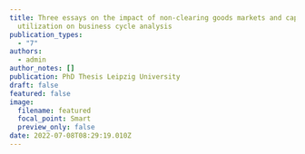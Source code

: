 ```yaml
---
title: Three essays on the impact of non-clearing goods markets and capacity
  utilization on business cycle analysis
publication_types:
  - "7"
authors:
  - admin
author_notes: []
publication: PhD Thesis Leipzig University
draft: false
featured: false
image:
  filename: featured
  focal_point: Smart
  preview_only: false
date: 2022-07-08T08:29:19.010Z
---
```

[](https://katalog.ub.uni-leipzig.de/Record/0-1789943167)